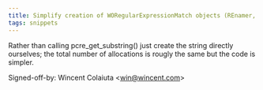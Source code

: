 ```yaml
---
title: Simplify creation of WORegularExpressionMatch objects (REnamer, 1dd2077)
tags: snippets
---
```


Rather than calling pcre_get_substring() just create the string directly ourselves; the total number of allocations is rougly the same but the code is simpler.

Signed-off-by: Wincent Colaiuta &lt;win@wincent.com&gt;
